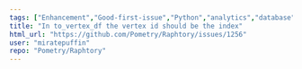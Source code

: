 ```yaml
---
tags: ["Enhancement","Good-first-issue","Python","analytics","database","embedded-database","graph","graph-database","neo4j","olap","python","rust","temporal","time-series"]
title: "In to_vertex_df the vertex id should be the index"
html_url: "https://github.com/Pometry/Raphtory/issues/1256"
user: "miratepuffin"
repo: "Pometry/Raphtory"
---
```


